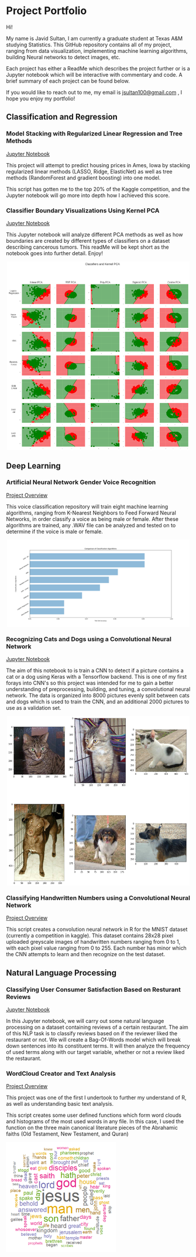 # Project Portfolio

Hi!

My name is Javid Sultan, I am currently a graduate student at Texas A&M studying Statistics. This GitHub repository contains all of my project, ranging from data visualization, implementing machine learning algorithms, building Neural networks to detect images, etc.

Each project has either a ReadMe which describes the project further or is a Jupyter notebook which will be interactive with commentary and code. A brief summary of each project can be found below. 

If you would like to reach out to me, my email is jsultan100@gmail.com , I hope you enjoy my portfolio!

## **Classification and Regression**

### Model Stacking with Regularized Linear Regression and Tree Methods
[Jupyter Notebook](https://github.com/jsultan/Project-Portfolio/blob/master/Regularized%20Linear%20Regression%20and%20Model%20Stacking/Ames_Housing.ipynb)

This project will attempt to predict housing prices in Ames, Iowa by stacking regularized linear methods (LASSO, Ridge, ElasticNet) as well as tree methods (RandomForest and gradient boosting) into one model.

This script has gotten me to the top 20% of the Kaggle competition, and the Jupyter notebook will go more into depth how I achieved this score.

### Classifier Boundary Visualizations Using Kernel PCA
[Jupyter Notebook](https://github.com/jsultan/Project-Portfolio/blob/master/Visualizing%20Classifier%20Boundaries%20using%20Kernal%20PCA/cancer.ipynb)

This Jupyter notebook will analyze different PCA methods as well as how boundaries are created by different types of classifiers on a dataset describing cancerous tumors. This readMe will be kept short as the notebook goes into further detail. Enjoy!

<p align="center">
<img src = "https://github.com/jsultan/Project-Portfolio/blob/master/Visualizing%20Classifier%20Boundaries%20using%20Kernal%20PCA/KernelPCA.png" width="500" align = "center" >
</p>

## **Deep Learning**

### Artificial Neural Network Gender Voice Recognition
[Project Overview](https://github.com/jsultan/Project-Portfolio/tree/master/Artificial%20Neural%20Network%20Gender%20Voice%20Recognition)

This voice classification repository will train eight machine learning algorithms, ranging from K-Nearest Neighbors to Feed Forward Neural Networks, in order classify a voice as being male or female. After these algorithms are trained, any .WAV file can be analyzed and tested on to determine if the voice is male or female.

<p align="center">
<img src = "https://github.com/jsultan/Project-Portfolio/blob/master/Artificial%20Neural%20Network%20Gender%20Voice%20Recognition/Figure_5.png" width="500" align = "center" >
</p>

### Recognizing Cats and Dogs using a Convolutional Neural Network
[Jupyter Notebook](https://github.com/jsultan/Project-Portfolio/blob/master/Convolutional%20Neural%20Net%20-%20Dog%20vs%20Cat%20Recognition/CatsAndDogs.ipynb)

The aim of this notebook to is train a CNN to detect if a picture contains a cat or a dog using Keras with a Tensorflow backend. This is one of my first forays into CNN's so this project was intended for me to gain a better understanding of preprocessing, building, and tuning, a convolutional neural network. The data is organized into 8000 pictures evenly split between cats and dogs which is used to train the CNN, and an additional 2000 pictures to use as a validation set. 

<p align="center">
<img src = "https://github.com/jsultan/Project-Portfolio/blob/master/Convolutional%20Neural%20Net%20-%20Dog%20vs%20Cat%20Recognition/catdog.png" width="500" align = "center" >
</p>

### Classifying Handwritten Numbers	using a Convolutional Neural Network
[Project Overview](https://github.com/jsultan/Project-Portfolio/tree/master/Convolutional%20Neural%20Net%20-%20Classifying%20Handwritten%20Numbers)

This script creates a convolution neural network in R for the MNIST dataset (currently a competition in kaggle). This dataset contains 28x28 pixel uploaded greyscale images of handwritten numbers ranging from 0 to 1, with each pixel value ranging from 0 to 255. Each number has minor which the CNN attempts to learn and then recognize on the test dataset.

## **Natural Language Processing**

### Classifying User Consumer Satisfaction Based on Resturant Reviews
[Jupyter Notebook](https://github.com/jsultan/Project-Portfolio/blob/master/NLP%20-%20Classifying%20Restaurant%20Reviews/NLP%20for%20Restaurant%20Reviews.ipynb)

In this Jupyter notebook, we will carry out some natural language processing on a dataset containing reviews of a certain restaurant. The aim of this NLP task is to classify reviews based on if the reviewer liked the restaurant or not. We will create a Bag-Of-Words model which will break down sentences into its constituent terms. It will then analyze the frequency of used terms along with our target variable, whether or not a review liked the restaurant.


### WordCloud Creator and Text Analysis
[Project Overview](https://github.com/jsultan/Project-Portfolio/tree/master/Text%20Analysis%20and%20Auto%20WordCloud%20Generator)

This project was one of the first I undertook to further my understand of R, as well as understanding basic text analysis. 

This script creates some user defined functions which form word clouds and histograms of the most used words in any file. In this case, I used the function on the three main canonical literature pieces of the Abrahamic faiths (Old Testament, New Testament, and Quran)


<p align="left">
<img src = "https://github.com/jsultan/Project-Portfolio/blob/master/Text%20Analysis%20and%20Auto%20WordCloud%20Generator/New%20Testament.png" width="300" align = "center" >



